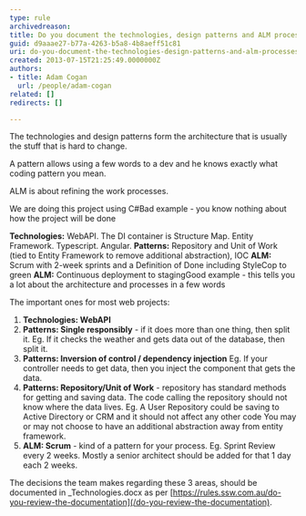 ```yaml
---
type: rule
archivedreason: 
title: Do you document the technologies, design patterns and ALM processes?
guid: d9aaae27-b77a-4263-b5a8-4b8aeff51c81
uri: do-you-document-the-technologies-design-patterns-and-alm-processes
created: 2013-07-15T21:25:49.0000000Z
authors:
- title: Adam Cogan
  url: /people/adam-cogan
related: []
redirects: []

---
```


The technologies and design patterns form the architecture that is usually the stuff that is hard to change.

A pattern allows using a few words to a dev and he knows exactly what coding pattern you mean.

ALM is about refining the work processes.

<!--endintro-->
 We are doing this project using C#Bad example - you know nothing about how the project will be done

**Technologies:** WebAPI. The DI container is Structure Map. Entity Framework. Typescript. Angular.
 **Patterns:** Repository and Unit of Work (tied to Entity Framework to remove additional abstraction), IOC
 **ALM:** Scrum with 2-week sprints and a Definition of Done including StyleCop to green
 **ALM:** Continuous deployment to stagingGood example - this tells you a lot about the architecture and processes in a few words


The important ones for most web projects:

1. **Technologies: WebAPI**
2. **Patterns: Single responsibly** - if it does more than one thing, then split it.
 Eg. If it checks the weather and gets data out of the database, then split it.
3. **Patterns: Inversion of control / dependency injection** 
 Eg. If your controller needs to get data, then you inject the component that gets the data.
4. **Patterns: Repository/Unit of Work** - repository has standard methods for getting and saving data. The code calling the repository should not know where the data lives.
 Eg. A User Repository could be saving to Active Directory or CRM and it should not affect any other code
 You may or may not choose to have an additional abstraction away from entity framework.
5. **ALM: Scrum** - kind of a pattern for your process.
Eg. Sprint Review every 2 weeks.
 Mostly a senior architect should be added for that 1 day each 2 weeks.


The decisions the team makes regarding these 3 areas, should be documented in \_Technologies.docx as per [https://rules.ssw.com.au/do-you-review-the-documentation](/do-you-review-the-documentation).
